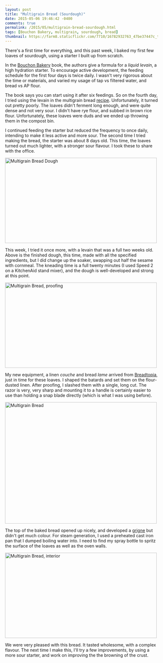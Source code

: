```yaml
---
layout: post
title: "Multigrain Bread (Sourdough)"
date: 2015-05-06 19:46:42 -0400
comments: true
permalink: /2015/05/multigrain-bread-sourdough.html
tags: [Bouchon Bakery, multigrain, sourdough, bread]
thumbnail: https://farm8.staticflickr.com/7710/16782932763_47be37447c_t.jpg
---
```


There's a first time for everything, and this past week, I baked my
first few loaves of sourdough, using a starter I built up from scratch.

In the [Bouchon Bakery](/tag/bouchon-bakery/) book, the authors give a
formula for a _liquid levain_, a high hydration starter. To encourage
active development, the feeding schedule for the first four days is
twice daily. I wasn't very rigorous about the time or materials, and 
varied my usage of tap vs filtered water, and bread vs AP flour.

The book says you can start using it after six feedings. So on the
fourth day, I tried using the levain in the multigrain bread
[recipe](http://www.annies-eats.com/2013/10/10/multigrain-bread/).
Unfortunately, it turned out pretty poorly. The loaves didn't ferment
long enough, and were quite dense and not very sour. I didn't have
rye flour, and subbed in brown rice flour. Unfortunately, these loaves
were duds and we ended up throwing them in the compost bin.

I continued feeding the starter but reduced the frequency to once
daily, intending to make it less active and more sour. The
second time I tried making the bread, the starter was about 8 days old.
This time, the loaves turned out much lighter, with a stronger
sour flavour. I took these to share with the office.

<a href="https://www.flickr.com/photos/gnuf/17395866975"
title="Multigrain Bread Dough by Eric Fung, on Flickr"><img
src="https://c1.staticflickr.com/9/8847/17395866975_a8cc1e1ac6.jpg"
width="500" height="281" alt="Multigrain Bread Dough"></a>

This week, I tried it once more, with a levain that was a full two weeks
old. Above is the finished dough, this time, made with all the specified
ingredients, but I did change up the soaker, swapping out half the sesame 
with cornmeal. The kneading time is a full twenty minutes (I used
Speed&nbsp;2 on a KitchenAid stand mixer), and the dough is
well-developed and strong at this point.

<a href="https://www.flickr.com/photos/gnuf/17189305177"
title="Multigrain Bread, proofing by Eric Fung, on Flickr"><img
src="https://c1.staticflickr.com/9/8716/17189305177_6b22523f3c.jpg"
width="500" height="281" alt="Multigrain Bread, proofing"></a>

My new equipment, a linen _couche_ and bread _lame_ arrived from
[Breadtopia](http://breadtopia.com/), just in time for these loaves. I
shaped the batards and set them on the flour-dusted linen. After
proofing, I slashed them with a single, long cut. The razor is very,
very sharp and mounting it to a handle is certainly easier to use
than holding a snap blade directly (which is what I was using
before).

<a href="https://www.flickr.com/photos/gnuf/16782932763"
title="Multigrain Bread by Eric Fung, on Flickr"><img
src="https://c2.staticflickr.com/8/7710/16782932763_47be37447c.jpg"
width="500" height="400" alt="Multigrain Bread"></a>

The top of the baked bread opened up nicely, and developed a 
[grigne](http://www.thekitchn.com/word-of-mouth-la-grigne-109750) but
didn't get much colour. For steam generation, I used a preheated
cast iron pan that I dumped boiling water into. I need to find
my spray bottle to spritz the surface of the loaves as well as the oven
walls.

<a href="https://www.flickr.com/photos/gnuf/16782972613"
title="Multigrain Bread, interior by Eric Fung, on Flickr"><img
src="https://c2.staticflickr.com/8/7696/16782972613_88cfc1a70d.jpg"
width="500" height="281" alt="Multigrain Bread, interior"></a>

We were very pleased with this bread. It tasted wholesome, with a
complex flavour. The next time I make this, I'll try a few improvements,
by using a more sour starter, and work on improving the
the browning of the crust.
